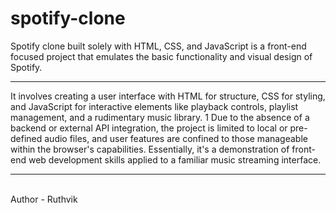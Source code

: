 # spotify-clone
Spotify clone built solely with HTML, CSS, and JavaScript is a front-end focused project that emulates the basic functionality and visual design of Spotify.<br><hr>
It involves creating a user interface with HTML for structure, CSS for styling, and JavaScript for interactive elements like playback controls, playlist management, and a rudimentary music library. 1  Due to the absence of a backend or external API integration, the project is limited to local or pre-defined audio files, and user features are confined to those manageable within the browser's capabilities. Essentially, it's a demonstration of front-end web development skills applied to a familiar music streaming interface. 
<hr><br>
Author - Ruthvik

